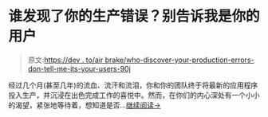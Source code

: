 # 谁发现了你的生产错误？别告诉我是你的用户

> 原文:[https://dev . to/air brake/who-discover-your-production-errors-don-tell-me-its-your-users-90j](https://dev.to/airbrake/who-discovers-your-production-errors-dont-tell-me-its-your-users-90j)

经过几个月(甚至几年)的流血、流汗和流泪，你和你的团队终于将最新的应用程序投入生产，并沉浸在出色完成工作的喜悦中。然而，在你们的内心深处有一个小小的渴望，紧张地等待着，想知道是否...[继续阅读→](https://airbrake.io/blog/software-testing/who-discovers-your-production-errors)
